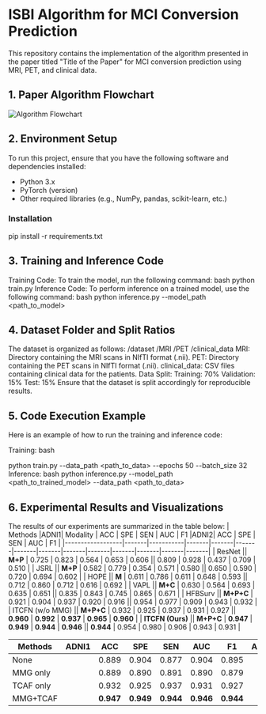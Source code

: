 # ISBI Algorithm for MCI Conversion Prediction

This repository contains the implementation of the algorithm presented in the paper titled "Title of the Paper" for MCI conversion prediction using MRI, PET, and clinical data.

## 1. Paper Algorithm Flowchart

![Algorithm Flowchart](f1.png)

## 2. Environment Setup

To run this project, ensure that you have the following software and dependencies installed:

- Python 3.x
- PyTorch (version)
- Other required libraries (e.g., NumPy, pandas, scikit-learn, etc.)

### Installation
pip install -r requirements.txt

## 3. Training and Inference Code
Training Code: To train the model, run the following command:
bash
python train.py
Inference Code: To perform inference on a trained model, use the following command:
bash
python inference.py --model_path <path_to_model>


## 4. Dataset Folder and Split Ratios
The dataset is organized as follows:
/dataset
    /MRI
    /PET
    /clinical_data
MRI: Directory containing the MRI scans in NIfTI format (.nii).
PET: Directory containing the PET scans in NIfTI format (.nii).
clinical_data: CSV files containing clinical data for the patients.
Data Split:
Training: 70%
Validation: 15%
Test: 15%
Ensure that the dataset is split accordingly for reproducible results.

## 5. Code Execution Example
Here is an example of how to run the training and inference code:

Training:
bash

python train.py --data_path <path_to_data> --epochs 50 --batch_size 32
Inference:
bash
python inference.py --model_path <path_to_trained_model> --data_path <path_to_data>

## 6. Experimental Results and Visualizations
The results of our experiments are summarized in the table below:
| Methods          |ADNI1| Modality  | ACC   | SPE   | SEN   | AUC   | F1    |ADNI2| ACC   | SPE   | SEN   | AUC   | F1    |
|------------------|-------|-----------|-------|-------|-------|-------|-------|-------|-------|-------|-------|-------|-------|
| ResNet           || **M+P**   | 0.725 | 0.823 | 0.564 | 0.653 | 0.606 || 0.809 | 0.928 | 0.437 | 0.709 | 0.510 |
| JSRL             || **M+P**   | 0.582 | 0.779 | 0.354 | 0.571 | 0.580 || 0.650 | 0.590 | 0.720 | 0.694 | 0.602 |
| HOPE             || **M**     | 0.611 | 0.786 | 0.611 | 0.648 | 0.593 || 0.712 | 0.860 | 0.712 | 0.616 | 0.692 |
| VAPL             || **M+C**   | 0.630 | 0.564 | 0.693 | 0.635 | 0.651 || 0.835 | 0.843 | 0.745 | 0.865 | 0.671 |
| HFBSurv          || **M+P+C** | 0.921 | 0.904 | 0.937 | 0.920 | 0.916 || 0.954 | 0.977 | 0.909 | 0.943 | 0.932 |
| ITCFN (w/o MMG)  || **M+P+C** | 0.932 | 0.925 | 0.937 | 0.931 | 0.927 || **0.960** | **0.992** | **0.937** | **0.965** | **0.960** |
| **ITCFN (Ours)** || **M+P+C** | **0.947** | **0.949** | **0.944** | **0.946** || **0.944** | 0.954 | 0.980 | 0.906 | 0.943 | 0.931 |



| Methods          |ADNI1| ACC   | SPE   | SEN   | AUC   | F1    |ADNI2| ACC   | SPE   | SEN   | AUC   | F1    |
|------------------|-------|-------|-------|-------|-------|-------|-------|-------|-------|-------|-------|-------|
| None             || 0.889 | 0.904 | 0.877 | 0.904 | 0.895 || 0.941 | 0.963 | 0.918 | 0.932 | 0.934 |
| MMG only         || 0.889 | 0.890 | 0.891 | 0.890 | 0.879 || 0.948 | 0.976 | 0.914 | 0.935 | 0.932 |
| TCAF only        || 0.932 | 0.925 | 0.937 | 0.931 | 0.927 || **0.960** | **0.992** | **0.937** | **0.965** | **0.960** |
| MMG+TCAF         || **0.947** | **0.949** | **0.944** | **0.946** | **0.944** || 0.954 | 0.980 | 0.906 | 0.943 | 0.931 |
